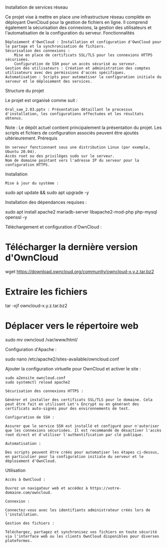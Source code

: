 Installation de services réseau

Ce projet vise à mettre en place une infrastructure réseau complète en déployant OwnCloud pour la gestion de fichiers en ligne. Il comprend également la sécurisation des connexions, la gestion des utilisateurs et l'automatisation de la configuration du serveur.
Fonctionnalités

    Déploiement d'OwnCloud : Installation et configuration d'OwnCloud pour le partage et la synchronisation de fichiers.
    Sécurisation des connexions :
        Mise en place de certificats SSL/TLS pour les connexions HTTPS sécurisées.
        Configuration de SSH pour un accès sécurisé au serveur.
    Gestion des utilisateurs : Création et administration des comptes utilisateurs avec des permissions d'accès spécifiques.
    Automatisation : Scripts pour automatiser la configuration initiale du serveur et le déploiement des services.

Structure du projet

Le projet est organisé comme suit :

    Oral_sae_2.03.pptx : Présentation détaillant le processus d'installation, les configurations effectuées et les résultats obtenus.

Note : Le dépôt actuel contient principalement la présentation du projet. Les scripts et fichiers de configuration associés peuvent être ajoutés ultérieurement.
Prérequis

    Un serveur fonctionnant sous une distribution Linux (par exemple, Ubuntu 20.04).
    Accès root ou des privilèges sudo sur le serveur.
    Nom de domaine pointant vers l'adresse IP du serveur pour la configuration HTTPS.

Installation

    Mise à jour du système :

sudo apt update && sudo apt upgrade -y

Installation des dépendances requises :

sudo apt install apache2 mariadb-server libapache2-mod-php php-mysql openssl -y

Téléchargement et configuration d'OwnCloud :

# Télécharger la dernière version d'OwnCloud
wget https://download.owncloud.org/community/owncloud-x.y.z.tar.bz2
# Extraire les fichiers
tar -xjf owncloud-x.y.z.tar.bz2
# Déplacer vers le répertoire web
sudo mv owncloud /var/www/html/

Configuration d'Apache :

sudo nano /etc/apache2/sites-available/owncloud.conf

Ajouter la configuration virtuelle pour OwnCloud et activer le site :

    sudo a2ensite owncloud.conf
    sudo systemctl reload apache2

    Sécurisation des connexions HTTPS :

    Générer et installer des certificats SSL/TLS pour le domaine. Cela peut être fait en utilisant Let's Encrypt ou en générant des certificats auto-signés pour des environnements de test.

    Configuration de SSH :

    Assurer que le service SSH est installé et configuré pour n'autoriser que les connexions sécurisées. Il est recommandé de désactiver l'accès root direct et d'utiliser l'authentification par clé publique.

    Automatisation :

    Des scripts peuvent être créés pour automatiser les étapes ci-dessus, en particulier pour la configuration initiale du serveur et le déploiement d'OwnCloud.

Utilisation

    Accès à OwnCloud :

    Ouvrez un navigateur web et accédez à https://votre-domaine.com/owncloud.

    Connexion :

    Connectez-vous avec les identifiants administrateur créés lors de l'installation.

    Gestion des fichiers :

    Téléchargez, partagez et synchronisez vos fichiers en toute sécurité via l'interface web ou les clients OwnCloud disponibles pour diverses plateformes.
